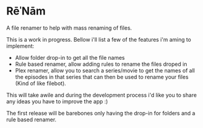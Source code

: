 # RēˈNām
A file renamer to help with mass renaming of files.

This is a work in progress. Bellow i'll list a few of the features i'm aming to implement:

- Allow folder drop-in to get all the file names
- Rule based renamer, allow adding rules to rename the files droped in
- Plex renamer, allow you to search a series/movie to get the names of all the episodes in that series that can then be used to rename your files (Kind of like filebot).

This will take awile and during the development process i'd like you to share any ideas you have to improve the app :)

The first release will be barebones only having the drop-in for folders and a rule based renamer.
